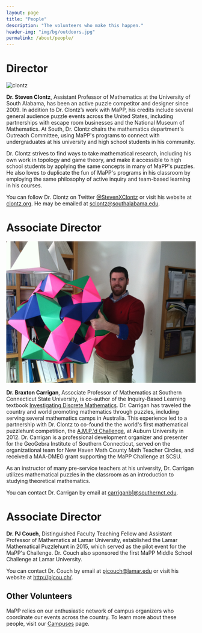 ```yaml
---
layout: page
title: "People"
description: "The volunteers who make this happen."
header-img: "img/bg/outdoors.jpg"
permalink: /about/people/
---
```


# Director

![clontz](http://www.gravatar.com/avatar/2f9ecf8e56d48c8fd7adff7a8b5400bb?size=400)

**Dr. Steven Clontz**, Assistant Professor of Mathematics at the University of
South Alabama, has been an active puzzle competitor and designer since 2009. In
addition to Dr. Clontz’s work with MaPP, his credits include several general
audience puzzle events across the United States, including partnerships with
escape room businesses and the National Museum of Mathematics. At South,
Dr. Clontz chairs the mathematics department's Outreach Committee, 
using MaPP's programs to connect with undergraduates at his university and 
high school students in his community.

Dr. Clontz strives to find ways to take mathematical research,
including his own work in topology and game theory, and make it accessible to
high school students by applying the same concepts in many of MaPP's puzzles.
He also loves to duplicate the fun of MaPP's programs in his classroom by
employing the same philosophy of active inquiry and team-based learning in his
courses.

You can follow Dr. Clontz on Twitter
[@StevenXClontz](http://twitter.com/StevenXClontz) or visit his website
at [clontz.org](http://clontz.org). He may be emailed at
<sclontz@southalabama.edu>.


# Associate Director 

![Carrigan](/img/braxton-carrigan.jpg)

**Dr. Braxton Carrigan**, Associate Professor of Mathematics at
Southern Connecticut State University, is co-author of the 
Inquiry-Based Learning
textbook [Investigating Discrete Mathematics][ibl-textbook].
Dr. Carrigan has traveled the country and world promoting mathematics 
through  puzzles, including serving several mathematics camps in 
Australia. This experience led to a partnership with Dr. Clontz 
to co-found the the world's first mathematical puzzlehunt competition, 
the [A.M.P.'d Challenge][ampd], at Auburn University in 2012.
Dr. Carrigan is a professional development organizer and presenter for 
the GeoGebra Institute of Southern Connecticut, served on the 
organizational team for New Haven Math County Math Teacher Circles, 
and received a MAA-DMEG grant supporting the MaPP Challenge 
at SCSU. 

[ibl-textbook]: https://books.google.com/books/about/Investigating_Discrete_Mathematics.html?id=zpL9sgEACAAJ&hl=en
[ampd]: http://www.auburn.edu/cosam/departments/outreach/programs/AMPd/

As an instructor of many pre-service teachers at
his university, Dr. Carrigan utilizes mathematical puzzles in the classroom 
as an introduction to studying theoretical mathematics.

You can contact Dr. Carrigan by email at <carriganb1@southernct.edu>.


# Associate Director

**Dr. PJ Couch**,  Distinguished Faculty Teaching Fellow and 
Assistant Professor of Mathematics at Lamar University,
established the Lamar Mathematical Puzzlehunt in 2015, which served as the
pilot event for the MaPP's Challenge. Dr. Couch also sponsored the
first MaPP Middle School Challenge at Lamar University.

You can contact Dr. Couch by email at <pjcouch@lamar.edu> or
visit his website at <http://pjcou.ch/>.

## Other Volunteers

MaPP relies on our enthusiastic network of campus organizers who coordinate
our events across the country. To learn more about these people, visit our
[Campuses](/campuses/) page.
